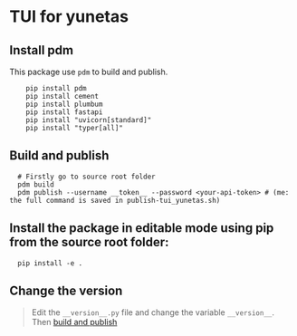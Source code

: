 # TUI for yunetas

## Install pdm

This package use `pdm` to build and publish.

```shell
    pip install pdm
    pip install cement
    pip install plumbum
    pip install fastapi
    pip install "uvicorn[standard]"
    pip install "typer[all]"
```

## Build and publish
```shell
  # Firstly go to source root folder
  pdm build
  pdm publish --username __token__ --password <your-api-token> # (me: the full command is saved in publish-tui_yunetas.sh)
```

## Install the package in editable mode using pip from the source root folder:

```shell
  pip install -e .
```

## Change the version

> Edit the `__version__.py` file and change the variable `__version__`.
Then [build and publish](#build-and-publish)
